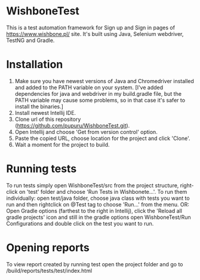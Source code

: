 # WishboneTest
This is a test automation framework for Sign up and Sign in pages of https://www.wishbone.pl/ site. It's built using Java, Selenium webdriver, TestNG and Gradle.

# Installation

1. Make sure you have newest versions of Java and Chromedriver installed and added to the PATH variable on your system. 
[I've added dependencies for java and webdriver in my build.gradle file, but the PATH variable may cause some problems, so in that case it's safer to install the binaries.]
2. Install newest Intellij IDE.
3. Clone url of this repository (https://github.com/pupuru/WishboneTest.git).
4. Open Intellij and choose 'Get from version control' option.
5. Paste the copied URL, choose location for the project and click 'Clone'.
6. Wait a moment for the project to build.

# Running tests
To run tests simply open WishboneTest/src from the project structure, right-click on 'test' folder and choose 'Run Tests in Wishbonete...'. To run them individually: open test/java folder, choose java class with tests you want to run and then rightclick on @Test tag to choose 'Run...' from the menu.
OR: Open Gradle options (farthest to the right in Intellij), click the 'Reload all gradle projects' icon and still in the gradle options open WishboneTest/Run Configurations and double click on the test you want to run.

# Opening reports
To view report created by running test open the project folder and go to /build/reports/tests/test/index.html

